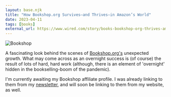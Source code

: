 ```yaml
---
layout: base.njk
title: "How Bookshop.org Survives—and Thrives—in Amazon’s World"
date: 2023-04-11
tags: [books]
external_url: https://www.wired.com/story/books-bookshop-org-thrives-amazon-world/?ref=daniel.pizza
---
```

![Bookshop](/assets/links/bookshop.webp "Yael Malka")

A fascinating look behind the scenes of [Bookshop.org's](https://bookshop.org/?ref=daniel.pizza) unexpected growth. What may come across as an overnight success is (of course) the result of lots of hard, hard work (although, there is an element of 'overnight' hidden in the bookselling-boom of the pandemic).

I'm currently awaiting my Bookshop affiliate profile. I was already linking to them from my [newsletter](http://trema.website?ref=daniel.pizza), and will soon be linking to them from my website, as well. 
